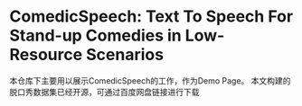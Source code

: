 # ComedicSpeech: Text To Speech For Stand-up Comedies in Low-Resource Scenarios
本仓库下主要用以展示ComedicSpeech的工作，作为Demo Page。
本文构建的脱口秀数据集已经开源，可通过百度网盘链接进行下载
